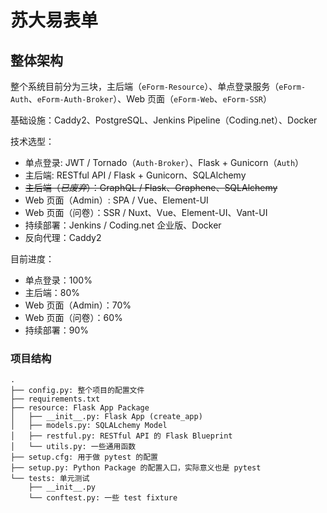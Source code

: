 # 苏大易表单

## 整体架构

整个系统目前分为三块，主后端（`eForm-Resource`）、单点登录服务（`eForm-Auth`、`eForm-Auth-Broker`）、Web 页面（`eForm-Web`、`eForm-SSR`）

基础设施：Caddy2、PostgreSQL、Jenkins Pipeline（Coding.net）、Docker

技术选型：
- 单点登录: JWT / Tornado（`Auth-Broker`）、Flask + Gunicorn（`Auth`）
- 主后端: RESTful API / Flask + Gunicorn、SQLAlchemy
- <s>主后端（*已废弃*）：GraphQL / Flask、Graphene、SQLAlchemy</s>
- Web 页面（Admin）: SPA / Vue、Element-UI
- Web 页面（问卷）：SSR / Nuxt、Vue、Element-UI、Vant-UI
- 持续部署：Jenkins / Coding.net 企业版、Docker
- 反向代理：Caddy2

目前进度：
- 单点登录：100%
- 主后端：80%
- Web 页面（Admin）：70%
- Web 页面（问卷）：60%
- 持续部署：90%

### 项目结构

```
.
├── config.py: 整个项目的配置文件
├── requirements.txt
├── resource: Flask App Package
│   ├── __init__.py: Flask App (create_app)
│   ├── models.py: SQLALchemy Model
│   ├── restful.py: RESTful API 的 Flask Blueprint
│   └── utils.py: 一些通用函数
├── setup.cfg: 用于做 pytest 的配置
├── setup.py: Python Package 的配置入口，实际意义也是 pytest
└── tests: 单元测试
    ├── __init__.py
    └── conftest.py: 一些 test fixture
```
